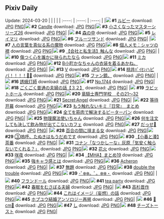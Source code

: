 ## Pixiv Daily
Update: 2024-03-20
|      |      |      |
| :----: | :----: | :----: |
|![](https://pixiv.microyu.workers.dev/c/240x480/img-master/img/2024/03/18/00/02/43/117017326_p0_master1200.jpg) **#1** [ルビー](https://www.pixiv.net/artworks/117017326) download: [JPG](https://pixiv.microyu.workers.dev/img-original/img/2024/03/18/00/02/43/117017326_p0.jpg) [PNG](https://pixiv.microyu.workers.dev/img-original/img/2024/03/18/00/02/43/117017326_p0.png)|![](https://pixiv.microyu.workers.dev/c/240x480/img-master/img/2024/03/18/01/07/18/117019484_p0_master1200.jpg) **#2** [Candle](https://www.pixiv.net/artworks/117019484) download: [JPG](https://pixiv.microyu.workers.dev/img-original/img/2024/03/18/01/07/18/117019484_p0.jpg) [PNG](https://pixiv.microyu.workers.dev/img-original/img/2024/03/18/01/07/18/117019484_p0.png)|![](https://pixiv.microyu.workers.dev/c/240x480/img-master/img/2024/03/19/12/30/28/117056465_p0_master1200.jpg) **#3** [小さくなったマスターシリーズ26](https://www.pixiv.net/artworks/117056465) download: [JPG](https://pixiv.microyu.workers.dev/img-original/img/2024/03/19/12/30/28/117056465_p0.jpg) [PNG](https://pixiv.microyu.workers.dev/img-original/img/2024/03/19/12/30/28/117056465_p0.png)|
|![](https://pixiv.microyu.workers.dev/c/240x480/img-master/img/2024/03/19/00/00/31/117045301_p0_master1200.jpg) **#4** [森の中](https://www.pixiv.net/artworks/117045301) download: [JPG](https://pixiv.microyu.workers.dev/img-original/img/2024/03/19/00/00/31/117045301_p0.jpg) [PNG](https://pixiv.microyu.workers.dev/img-original/img/2024/03/19/00/00/31/117045301_p0.png)|![](https://pixiv.microyu.workers.dev/c/240x480/img-master/img/2024/03/18/13/20/12/117017087_p0_master1200.jpg) **#5** [レイマリ](https://www.pixiv.net/artworks/117017087) download: [JPG](https://pixiv.microyu.workers.dev/img-original/img/2024/03/18/13/20/12/117017087_p0.jpg) [PNG](https://pixiv.microyu.workers.dev/img-original/img/2024/03/18/13/20/12/117017087_p0.png)|![](https://pixiv.microyu.workers.dev/c/240x480/img-master/img/2024/03/18/21/52/03/117040825_p0_master1200.jpg) **#6** [フルーツサンド](https://www.pixiv.net/artworks/117040825) download: [JPG](https://pixiv.microyu.workers.dev/img-original/img/2024/03/18/21/52/03/117040825_p0.jpg) [PNG](https://pixiv.microyu.workers.dev/img-original/img/2024/03/18/21/52/03/117040825_p0.png)|
|![](https://pixiv.microyu.workers.dev/c/240x480/img-master/img/2024/03/19/00/20/12/117046136_p0_master1200.jpg) **#7** [人の言葉を真似る系の魔物](https://www.pixiv.net/artworks/117046136) download: [JPG](https://pixiv.microyu.workers.dev/img-original/img/2024/03/19/00/20/12/117046136_p0.jpg) [PNG](https://pixiv.microyu.workers.dev/img-original/img/2024/03/19/00/20/12/117046136_p0.png)|![](https://pixiv.microyu.workers.dev/c/240x480/img-master/img/2024/03/19/06/00/09/117051207_p0_master1200.jpg) **#8** [個人メモ：シャツの襟](https://www.pixiv.net/artworks/117051207) download: [JPG](https://pixiv.microyu.workers.dev/img-original/img/2024/03/19/06/00/09/117051207_p0.jpg) [PNG](https://pixiv.microyu.workers.dev/img-original/img/2024/03/19/06/00/09/117051207_p0.png)|![](https://pixiv.microyu.workers.dev/c/240x480/img-master/img/2024/03/19/12/00/08/117055912_p0_master1200.jpg) **#9** [【会社と私生活】触んな](https://www.pixiv.net/artworks/117055912) download: [JPG](https://pixiv.microyu.workers.dev/img-original/img/2024/03/19/12/00/08/117055912_p0.jpg) [PNG](https://pixiv.microyu.workers.dev/img-original/img/2024/03/19/12/00/08/117055912_p0.png)|
|![](https://pixiv.microyu.workers.dev/c/240x480/img-master/img/2024/03/18/21/14/00/117039668_p0_master1200.jpg) **#10** [傷つく心を誰かに抉られたなら](https://www.pixiv.net/artworks/117039668) download: [JPG](https://pixiv.microyu.workers.dev/img-original/img/2024/03/18/21/14/00/117039668_p0.jpg) [PNG](https://pixiv.microyu.workers.dev/img-original/img/2024/03/18/21/14/00/117039668_p0.png)|![](https://pixiv.microyu.workers.dev/c/240x480/img-master/img/2024/03/19/00/00/22/117045258_p0_master1200.jpg) **#11** [ミカ](https://www.pixiv.net/artworks/117045258) download: [JPG](https://pixiv.microyu.workers.dev/img-original/img/2024/03/19/00/00/22/117045258_p0.jpg) [PNG](https://pixiv.microyu.workers.dev/img-original/img/2024/03/19/00/00/22/117045258_p0.png)|![](https://pixiv.microyu.workers.dev/c/240x480/img-master/img/2024/03/19/18/11/50/117062052_p0_master1200.jpg) **#12** [B小町かなちゃんの衣装を着るあかね。](https://www.pixiv.net/artworks/117062052) download: [JPG](https://pixiv.microyu.workers.dev/img-original/img/2024/03/19/18/11/50/117062052_p0.jpg) [PNG](https://pixiv.microyu.workers.dev/img-original/img/2024/03/19/18/11/50/117062052_p0.png)|
|![](https://pixiv.microyu.workers.dev/c/240x480/img-master/img/2024/03/19/01/35/47/117048105_p0_master1200.jpg) **#13** [V](https://www.pixiv.net/artworks/117048105) download: [JPG](https://pixiv.microyu.workers.dev/img-original/img/2024/03/19/01/35/47/117048105_p0.jpg) [PNG](https://pixiv.microyu.workers.dev/img-original/img/2024/03/19/01/35/47/117048105_p0.png)|![](https://pixiv.microyu.workers.dev/c/240x480/img-master/img/2024/03/19/03/04/15/117049481_p0_master1200.jpg) **#14** [桃井ﾊﾟｲｾﾝハピバ！！！！🎂🎉](https://www.pixiv.net/artworks/117049481) download: [JPG](https://pixiv.microyu.workers.dev/img-original/img/2024/03/19/03/04/15/117049481_p0.jpg) [PNG](https://pixiv.microyu.workers.dev/img-original/img/2024/03/19/03/04/15/117049481_p0.png)|![](https://pixiv.microyu.workers.dev/c/240x480/img-master/img/2024/03/18/16/57/30/117033063_p0_master1200.jpg) **#15** [ファン鏡。](https://www.pixiv.net/artworks/117033063) download: [JPG](https://pixiv.microyu.workers.dev/img-original/img/2024/03/18/16/57/30/117033063_p0.jpg) [PNG](https://pixiv.microyu.workers.dev/img-original/img/2024/03/18/16/57/30/117033063_p0.png)|
|![](https://pixiv.microyu.workers.dev/c/240x480/img-master/img/2024/03/18/00/00/04/117016957_p0_master1200.jpg) **#16** [誘蛾灯師](https://www.pixiv.net/artworks/117016957) download: [JPG](https://pixiv.microyu.workers.dev/img-original/img/2024/03/18/00/00/04/117016957_p0.jpg) [PNG](https://pixiv.microyu.workers.dev/img-original/img/2024/03/18/00/00/04/117016957_p0.png)|![](https://pixiv.microyu.workers.dev/c/240x480/img-master/img/2024/03/18/00/00/39/117017099_p0_master1200.jpg) **#17** [No.1744](https://www.pixiv.net/artworks/117017099) download: [JPG](https://pixiv.microyu.workers.dev/img-original/img/2024/03/18/00/00/39/117017099_p0.jpg) [PNG](https://pixiv.microyu.workers.dev/img-original/img/2024/03/18/00/00/39/117017099_p0.png)|![](https://pixiv.microyu.workers.dev/c/240x480/img-master/img/2024/03/19/18/11/05/117062036_p0_master1200.jpg) **#18** [ごくごく普通の夫婦の話【３２】](https://www.pixiv.net/artworks/117062036) download: [JPG](https://pixiv.microyu.workers.dev/img-original/img/2024/03/19/18/11/05/117062036_p0.jpg) [PNG](https://pixiv.microyu.workers.dev/img-original/img/2024/03/19/18/11/05/117062036_p0.png)|
|![](https://pixiv.microyu.workers.dev/c/240x480/img-master/img/2024/03/19/21/28/54/117067337_p0_master1200.jpg) **#19** [ラビットホール](https://www.pixiv.net/artworks/117067337) download: [JPG](https://pixiv.microyu.workers.dev/img-original/img/2024/03/19/21/28/54/117067337_p0.jpg) [PNG](https://pixiv.microyu.workers.dev/img-original/img/2024/03/19/21/28/54/117067337_p0.png)|![](https://pixiv.microyu.workers.dev/c/240x480/img-master/img/2024/03/19/22/49/34/117069898_p0_master1200.jpg) **#20** [竜騎士専門学校　その21～32](https://www.pixiv.net/artworks/117069898) download: [JPG](https://pixiv.microyu.workers.dev/img-original/img/2024/03/19/22/49/34/117069898_p0.jpg) [PNG](https://pixiv.microyu.workers.dev/img-original/img/2024/03/19/22/49/34/117069898_p0.png)|![](https://pixiv.microyu.workers.dev/c/240x480/img-master/img/2024/03/19/00/01/02/117045388_p0_master1200.jpg) **#21** [Secret·Angel](https://www.pixiv.net/artworks/117045388) download: [JPG](https://pixiv.microyu.workers.dev/img-original/img/2024/03/19/00/01/02/117045388_p0.jpg) [PNG](https://pixiv.microyu.workers.dev/img-original/img/2024/03/19/00/01/02/117045388_p0.png)|
|![](https://pixiv.microyu.workers.dev/c/240x480/img-master/img/2024/03/18/00/17/02/117017925_p0_master1200.jpg) **#22** [等待开幕](https://www.pixiv.net/artworks/117017925) download: [JPG](https://pixiv.microyu.workers.dev/img-original/img/2024/03/18/00/17/02/117017925_p0.jpg) [PNG](https://pixiv.microyu.workers.dev/img-original/img/2024/03/18/00/17/02/117017925_p0.png)|![](https://pixiv.microyu.workers.dev/c/240x480/img-master/img/2024/03/19/15/29/02/117059074_p0_master1200.jpg) **#23** [もう触れないキミ『日常』　まとめ](https://www.pixiv.net/artworks/117059074) download: [JPG](https://pixiv.microyu.workers.dev/img-original/img/2024/03/19/15/29/02/117059074_p0.jpg) [PNG](https://pixiv.microyu.workers.dev/img-original/img/2024/03/19/15/29/02/117059074_p0.png)|![](https://pixiv.microyu.workers.dev/c/240x480/img-master/img/2024/03/19/17/40/15/117061317_p0_master1200.jpg) **#24** [全てを筋肉で解決するピーターパン](https://www.pixiv.net/artworks/117061317) download: [JPG](https://pixiv.microyu.workers.dev/img-original/img/2024/03/19/17/40/15/117061317_p0.jpg) [PNG](https://pixiv.microyu.workers.dev/img-original/img/2024/03/19/17/40/15/117061317_p0.png)|
|![](https://pixiv.microyu.workers.dev/c/240x480/img-master/img/2024/03/18/19/26/23/117036463_p0_master1200.jpg) **#25** [物理魔法使いちゃん](https://www.pixiv.net/artworks/117036463) download: [JPG](https://pixiv.microyu.workers.dev/img-original/img/2024/03/18/19/26/23/117036463_p0.jpg) [PNG](https://pixiv.microyu.workers.dev/img-original/img/2024/03/18/19/26/23/117036463_p0.png)|![](https://pixiv.microyu.workers.dev/c/240x480/img-master/img/2024/03/19/20/25/18/117065410_p0_master1200.jpg) **#26** [何を注文しても決して飲み物が出てこないカフェ](https://www.pixiv.net/artworks/117065410) download: [JPG](https://pixiv.microyu.workers.dev/img-original/img/2024/03/19/20/25/18/117065410_p0.jpg) [PNG](https://pixiv.microyu.workers.dev/img-original/img/2024/03/19/20/25/18/117065410_p0.png)|![](https://pixiv.microyu.workers.dev/c/240x480/img-master/img/2024/03/18/23/47/37/117044779_p0_master1200.jpg) **#27** [だっせ💖](https://www.pixiv.net/artworks/117044779) download: [JPG](https://pixiv.microyu.workers.dev/img-original/img/2024/03/18/23/47/37/117044779_p0.jpg) [PNG](https://pixiv.microyu.workers.dev/img-original/img/2024/03/18/23/47/37/117044779_p0.png)|
|![](https://pixiv.microyu.workers.dev/c/240x480/img-master/img/2024/03/18/00/30/03/117018363_p0_master1200.jpg) **#28** [百合の間に挟まる女](https://www.pixiv.net/artworks/117018363) download: [JPG](https://pixiv.microyu.workers.dev/img-original/img/2024/03/18/00/30/03/117018363_p0.jpg) [PNG](https://pixiv.microyu.workers.dev/img-original/img/2024/03/18/00/30/03/117018363_p0.png)|![](https://pixiv.microyu.workers.dev/c/240x480/img-master/img/2024/03/18/12/08/24/117028447_p0_master1200.jpg) **#29** [③嗚呼、たぬきはもうだめです](https://www.pixiv.net/artworks/117028447) download: [JPG](https://pixiv.microyu.workers.dev/img-original/img/2024/03/18/12/08/24/117028447_p0.jpg) [PNG](https://pixiv.microyu.workers.dev/img-original/img/2024/03/18/12/08/24/117028447_p0.png)|![](https://pixiv.microyu.workers.dev/c/240x480/img-master/img/2024/03/18/22/47/03/117042719_p0_master1200.jpg) **#30** [【小春と湊】茶番](https://www.pixiv.net/artworks/117042719) download: [JPG](https://pixiv.microyu.workers.dev/img-original/img/2024/03/18/22/47/03/117042719_p0.jpg) [PNG](https://pixiv.microyu.workers.dev/img-original/img/2024/03/18/22/47/03/117042719_p0.png)|
|![](https://pixiv.microyu.workers.dev/c/240x480/img-master/img/2024/03/18/17/13/40/117033359_p0_master1200.jpg) **#31** [コナン「なつかしーな」灰原「気安く触らないでくれる？」](https://www.pixiv.net/artworks/117033359) download: [JPG](https://pixiv.microyu.workers.dev/img-original/img/2024/03/18/17/13/40/117033359_p0.jpg) [PNG](https://pixiv.microyu.workers.dev/img-original/img/2024/03/18/17/13/40/117033359_p0.png)|![](https://pixiv.microyu.workers.dev/c/240x480/img-master/img/2024/03/19/03/11/33/117049553_p0_master1200.jpg) **#32** [花火](https://www.pixiv.net/artworks/117049553) download: [JPG](https://pixiv.microyu.workers.dev/img-original/img/2024/03/19/03/11/33/117049553_p0.jpg) [PNG](https://pixiv.microyu.workers.dev/img-original/img/2024/03/19/03/11/33/117049553_p0.png)|![](https://pixiv.microyu.workers.dev/c/240x480/img-master/img/2024/03/18/00/16/20/117017908_p0_master1200.jpg) **#33** [咲夜](https://www.pixiv.net/artworks/117017908) download: [JPG](https://pixiv.microyu.workers.dev/img-original/img/2024/03/18/00/16/20/117017908_p0.jpg) [PNG](https://pixiv.microyu.workers.dev/img-original/img/2024/03/18/00/16/20/117017908_p0.png)|
|![](https://pixiv.microyu.workers.dev/c/240x480/img-master/img/2024/03/19/21/13/20/117066890_p0_master1200.jpg) **#34** [【MHA】まとめ19](https://www.pixiv.net/artworks/117066890) download: [JPG](https://pixiv.microyu.workers.dev/img-original/img/2024/03/19/21/13/20/117066890_p0.jpg) [PNG](https://pixiv.microyu.workers.dev/img-original/img/2024/03/19/21/13/20/117066890_p0.png)|![](https://pixiv.microyu.workers.dev/c/240x480/img-master/img/2024/03/18/00/00/28/117017054_p0_master1200.jpg) **#35** [強キャラ感とは](https://www.pixiv.net/artworks/117017054) download: [JPG](https://pixiv.microyu.workers.dev/img-original/img/2024/03/18/00/00/28/117017054_p0.jpg) [PNG](https://pixiv.microyu.workers.dev/img-original/img/2024/03/18/00/00/28/117017054_p0.png)|![](https://pixiv.microyu.workers.dev/c/240x480/img-master/img/2024/03/19/18/24/57/117062300_p0_master1200.jpg) **#36** [Acheron](https://www.pixiv.net/artworks/117062300) download: [JPG](https://pixiv.microyu.workers.dev/img-original/img/2024/03/19/18/24/57/117062300_p0.jpg) [PNG](https://pixiv.microyu.workers.dev/img-original/img/2024/03/19/18/24/57/117062300_p0.png)|
|![](https://pixiv.microyu.workers.dev/c/240x480/img-master/img/2024/03/18/23/36/03/117044408_p0_master1200.jpg) **#37** [無題](https://www.pixiv.net/artworks/117044408) download: [JPG](https://pixiv.microyu.workers.dev/img-original/img/2024/03/18/23/36/03/117044408_p0.jpg) [PNG](https://pixiv.microyu.workers.dev/img-original/img/2024/03/18/23/36/03/117044408_p0.png)|![](https://pixiv.microyu.workers.dev/c/240x480/img-master/img/2024/03/18/14/37/54/117030740_p0_master1200.jpg) **#38** [double the trouble](https://www.pixiv.net/artworks/117030740) download: [JPG](https://pixiv.microyu.workers.dev/img-original/img/2024/03/18/14/37/54/117030740_p0.jpg) [PNG](https://pixiv.microyu.workers.dev/img-original/img/2024/03/18/14/37/54/117030740_p0.png)|![](https://pixiv.microyu.workers.dev/c/240x480/img-master/img/2024/03/19/00/00/01/117045173_p0_master1200.jpg) **#39** [･ﾟ❄️❄️。ﾟ。❄️❄️・](https://www.pixiv.net/artworks/117045173) download: [JPG](https://pixiv.microyu.workers.dev/img-original/img/2024/03/19/00/00/01/117045173_p0.jpg) [PNG](https://pixiv.microyu.workers.dev/img-original/img/2024/03/19/00/00/01/117045173_p0.png)|
|![](https://pixiv.microyu.workers.dev/c/240x480/img-master/img/2024/03/18/00/14/24/117017833_p0_master1200.jpg) **#40** [フランドール](https://www.pixiv.net/artworks/117017833) download: [JPG](https://pixiv.microyu.workers.dev/img-original/img/2024/03/18/00/14/24/117017833_p0.jpg) [PNG](https://pixiv.microyu.workers.dev/img-original/img/2024/03/18/00/14/24/117017833_p0.png)|![](https://pixiv.microyu.workers.dev/c/240x480/img-master/img/2024/03/19/00/08/04/117045744_p0_master1200.jpg) **#41** [tea party](https://www.pixiv.net/artworks/117045744) download: [JPG](https://pixiv.microyu.workers.dev/img-original/img/2024/03/19/00/08/04/117045744_p0.jpg) [PNG](https://pixiv.microyu.workers.dev/img-original/img/2024/03/19/00/08/04/117045744_p0.png)|![](https://pixiv.microyu.workers.dev/c/240x480/img-master/img/2024/03/18/00/02/00/117017272_p0_master1200.jpg) **#42** [春眠をむさぼる夫婦](https://www.pixiv.net/artworks/117017272) download: [JPG](https://pixiv.microyu.workers.dev/img-original/img/2024/03/18/00/02/00/117017272_p0.jpg) [PNG](https://pixiv.microyu.workers.dev/img-original/img/2024/03/18/00/02/00/117017272_p0.png)|
|![](https://pixiv.microyu.workers.dev/c/240x480/img-master/img/2024/03/19/00/25/10/117046283_p0_master1200.jpg) **#43** [高杉晋作](https://www.pixiv.net/artworks/117046283) download: [JPG](https://pixiv.microyu.workers.dev/img-original/img/2024/03/19/00/25/10/117046283_p0.jpg) [PNG](https://pixiv.microyu.workers.dev/img-original/img/2024/03/19/00/25/10/117046283_p0.png)|![](https://pixiv.microyu.workers.dev/c/240x480/img-master/img/2024/03/18/23/45/15/117044705_p0_master1200.jpg) **#44** [これはイメージ（妄想）の話](https://www.pixiv.net/artworks/117044705) download: [JPG](https://pixiv.microyu.workers.dev/img-original/img/2024/03/18/23/45/15/117044705_p0.jpg) [PNG](https://pixiv.microyu.workers.dev/img-original/img/2024/03/18/23/45/15/117044705_p0.png)|![](https://pixiv.microyu.workers.dev/c/240x480/img-master/img/2024/03/19/00/36/53/117046656_p0_master1200.jpg) **#45** [ホプユウ結婚アンソロジー再掲](https://www.pixiv.net/artworks/117046656) download: [JPG](https://pixiv.microyu.workers.dev/img-original/img/2024/03/19/00/36/53/117046656_p0.jpg) [PNG](https://pixiv.microyu.workers.dev/img-original/img/2024/03/19/00/36/53/117046656_p0.png)|
|![](https://pixiv.microyu.workers.dev/c/240x480/img-master/img/2024/03/18/20/41/48/117038632_p0_master1200.jpg) **#46** [💖cm💖](https://www.pixiv.net/artworks/117038632) download: [JPG](https://pixiv.microyu.workers.dev/img-original/img/2024/03/18/20/41/48/117038632_p0.jpg) [PNG](https://pixiv.microyu.workers.dev/img-original/img/2024/03/18/20/41/48/117038632_p0.png)|![](https://pixiv.microyu.workers.dev/c/240x480/img-master/img/2024/03/19/06/00/05/117051195_p0_master1200.jpg) **#47** [し](https://www.pixiv.net/artworks/117051195) download: [JPG](https://pixiv.microyu.workers.dev/img-original/img/2024/03/19/06/00/05/117051195_p0.jpg) [PNG](https://pixiv.microyu.workers.dev/img-original/img/2024/03/19/06/00/05/117051195_p0.png)|![](https://pixiv.microyu.workers.dev/c/240x480/img-master/img/2024/03/18/20/25/42/117038139_p0_master1200.jpg) **#48** [チーズトースト](https://www.pixiv.net/artworks/117038139) download: [JPG](https://pixiv.microyu.workers.dev/img-original/img/2024/03/18/20/25/42/117038139_p0.jpg) [PNG](https://pixiv.microyu.workers.dev/img-original/img/2024/03/18/20/25/42/117038139_p0.png)|
